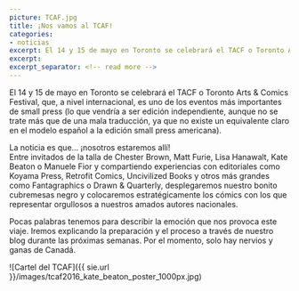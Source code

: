 ```yaml
---
picture: TCAF.jpg
title: ¡Nos vamos al TCAF!
categories:
- noticias
excerpt: El 14 y 15 de mayo en Toronto se celebrará el TACF o Toronto Arts & Comics Festival, que, a nivel internacional, es uno de los eventos más importantes de small press
excerpt:
excerpt_separator: <!-- read more -->
---
```


El 14 y 15 de mayo en Toronto se celebrará el TACF o Toronto Arts & Comics Festival, que, a nivel internacional, es uno de los eventos más importantes de small press (lo que vendría a ser edición independiente, aunque no se trate más que de una mala traducción, ya que no existe un equivalente claro en el modelo español a la edición small press americana).

La noticia es que… ¡nosotros estaremos allí!<br>
Entre invitados de la talla de Chester Brown, Matt Furie, Lisa Hanawalt, Kate Beaton o Manuele Fior y compartiendo experiencias con editoriales como Koyama Press, Retrofit Comics, Uncivilized Books y otros más grandes como Fantagraphics o Drawn & Quarterly, desplegaremos nuestro bonito cubremesas negro y colocaremos estratégicamente los cómics con los que representar orgullosos a nuestros amados autores nacionales.

Pocas palabras tenemos para describir la emoción que nos provoca este viaje. Iremos explicando la preparación y el proceso a través de nuestro blog durante las próximas semanas. Por el momento, solo hay nervios y ganas de Canadá.

![Cartel del TCAF]({{ sie.url }}/images/tcaf2016_kate_beaton_poster_1000px.jpg)

